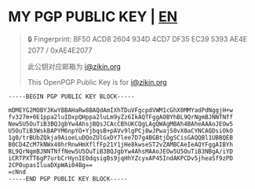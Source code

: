 # MY PGP PUBLIC KEY | [EN](https://github.com/Zikinn/PGP/blob/main/README_EN.md)

> 🔒 Fingerprint: BF50 ACD8 2604 934D 4CD7 DF35 EC39 5393 AE4E 2077 / 0xAE4E2077
>
> 此公钥对应邮箱为 i@zikin.org
>
> This OpenPGP Public Key is for i@zikin.org

```
-----BEGIN PGP PUBLIC KEY BLOCK-----

mDMEYG2MOBYJKwYBBAHaRw8BAQdAmIXhTDuVFgcpdVWM1cGhX0MMYadPdNggjH+w
fv327m+0E1ppa2luIDxpQHppa2luLm9yZz6IkAQTFggAOBYhBL9QrNgmBJNNTNff
New5U5OuTiB3BQJgbYw4AhsjBQsJCAcCBhUKCQgLAgQWAgMBAh4BAheAAAoJEOw5
U5OuTiB3WskBAPYM6npYO+YjbqsB+pAVv9lgPCj8wJPwajS0vX0aCYNCAQDsiOkO
1g0/trBUbZQkja9AioeLuDQoZUlGxDY7lee7D7g4BGBtjDgSCisGAQQBl1UBBQEB
B0CD4ZcM7kNWx40hrRnwHmXflfFp21Y1jHe8kwseST2vZAMBCAeIeAQYFggAIBYh
BL9QrNgmBJNNTNffNew5U5OuTiB3BQJgbYw4AhsMAAoJEOw5U5OuTiB3NBgA/iYD
iCRTPXTT6gP7urbCrHynIE0dqsigBs9jqHhYZcyxAP45IndAKPCDv5jheaSf9zPD
2CP0upasIluaDXpWAi04Bg==
=cNnd
-----END PGP PUBLIC KEY BLOCK-----
```
